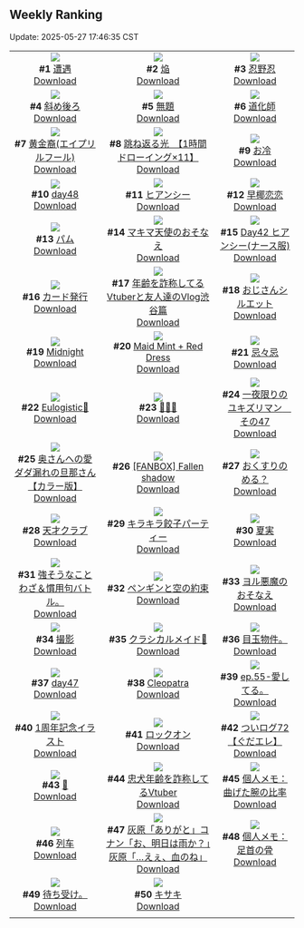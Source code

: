 ## Weekly Ranking
Update: 2025-05-27 17:46:35 CST

|      |      |      |
| :----: | :----: | :----: |
| ![](https://i.pixiv.re/c/240x480/img-master/img/2025/05/22/00/00/04/130665442_p0_master1200.jpg)<br>**#1** [遭遇](https://www.pixiv.net/artworks/130665442)<br>[Download](https://i.pixiv.re/img-original/img/2025/05/22/00/00/04/130665442_p0.png) | ![](https://i.pixiv.re/c/240x480/img-master/img/2025/05/21/06/13/05/130639550_p0_master1200.jpg)<br>**#2** [焔](https://www.pixiv.net/artworks/130639550)<br>[Download](https://i.pixiv.re/img-original/img/2025/05/21/06/13/05/130639550_p0.png) | ![](https://i.pixiv.re/c/240x480/img-master/img/2025/05/20/00/00/11/130597598_p0_master1200.jpg)<br>**#3** [忍野忍](https://www.pixiv.net/artworks/130597598)<br>[Download](https://i.pixiv.re/img-original/img/2025/05/20/00/00/11/130597598_p0.png) |
| ![](https://i.pixiv.re/c/240x480/img-master/img/2025/05/21/00/55/57/130634181_p0_master1200.jpg)<br>**#4** [斜め後ろ](https://www.pixiv.net/artworks/130634181)<br>[Download](https://i.pixiv.re/img-original/img/2025/05/21/00/55/57/130634181_p0.jpg) | ![](https://i.pixiv.re/c/240x480/img-master/img/2025/05/20/00/23/37/130598883_p0_master1200.jpg)<br>**#5** [無題](https://www.pixiv.net/artworks/130598883)<br>[Download](https://i.pixiv.re/img-original/img/2025/05/20/00/23/37/130598883_p0.png) | ![](https://i.pixiv.re/c/240x480/img-master/img/2025/05/20/06/03/12/130605507_p0_master1200.jpg)<br>**#6** [道化師](https://www.pixiv.net/artworks/130605507)<br>[Download](https://i.pixiv.re/img-original/img/2025/05/20/06/03/12/130605507_p0.jpg) |
| ![](https://i.pixiv.re/c/240x480/img-master/img/2025/05/21/17/00/04/130650415_p0_master1200.jpg)<br>**#7** [黄金裔(エイプリルフール)](https://www.pixiv.net/artworks/130650415)<br>[Download](https://i.pixiv.re/img-original/img/2025/05/21/17/00/04/130650415_p0.png) | ![](https://i.pixiv.re/c/240x480/img-master/img/2025/05/21/00/01/11/130631991_p0_master1200.jpg)<br>**#8** [跳ね返る光　【1時間ドローイング×11】](https://www.pixiv.net/artworks/130631991)<br>[Download](https://i.pixiv.re/img-original/img/2025/05/21/00/01/11/130631991_p0.png) | ![](https://i.pixiv.re/c/240x480/img-master/img/2025/05/22/20/30/02/130690183_p0_master1200.jpg)<br>**#9** [お冷](https://www.pixiv.net/artworks/130690183)<br>[Download](https://i.pixiv.re/img-original/img/2025/05/22/20/30/02/130690183_p0.png) |
| ![](https://i.pixiv.re/c/240x480/img-master/img/2025/05/21/01/23/51/130635099_p0_master1200.jpg)<br>**#10** [day48](https://www.pixiv.net/artworks/130635099)<br>[Download](https://i.pixiv.re/img-original/img/2025/05/21/01/23/51/130635099_p0.jpg) | ![](https://i.pixiv.re/c/240x480/img-master/img/2025/05/21/19/00/01/130653677_p0_master1200.jpg)<br>**#11** [ヒアンシー](https://www.pixiv.net/artworks/130653677)<br>[Download](https://i.pixiv.re/img-original/img/2025/05/21/19/00/01/130653677_p0.jpg) | ![](https://i.pixiv.re/c/240x480/img-master/img/2025/05/21/18/52/47/130653504_p0_master1200.jpg)<br>**#12** [早椰恋恋](https://www.pixiv.net/artworks/130653504)<br>[Download](https://i.pixiv.re/img-original/img/2025/05/21/18/52/47/130653504_p0.jpg) |
| ![](https://i.pixiv.re/c/240x480/img-master/img/2025/05/20/21/31/36/130625466_p0_master1200.jpg)<br>**#13** [パム](https://www.pixiv.net/artworks/130625466)<br>[Download](https://i.pixiv.re/img-original/img/2025/05/20/21/31/36/130625466_p0.png) | ![](https://i.pixiv.re/c/240x480/img-master/img/2025/05/20/00/00/21/130597682_p0_master1200.jpg)<br>**#14** [マキマ天使のおそなえ](https://www.pixiv.net/artworks/130597682)<br>[Download](https://i.pixiv.re/img-original/img/2025/05/20/00/00/21/130597682_p0.png) | ![](https://i.pixiv.re/c/240x480/img-master/img/2025/05/21/06/06/34/130639469_p0_master1200.jpg)<br>**#15** [Day42 ヒアンシー(ナース服)](https://www.pixiv.net/artworks/130639469)<br>[Download](https://i.pixiv.re/img-original/img/2025/05/21/06/06/34/130639469_p0.jpg) |
| ![](https://i.pixiv.re/c/240x480/img-master/img/2025/05/21/20/56/21/130657775_p0_master1200.jpg)<br>**#16** [カード発行](https://www.pixiv.net/artworks/130657775)<br>[Download](https://i.pixiv.re/img-original/img/2025/05/21/20/56/21/130657775_p0.png) | ![](https://i.pixiv.re/c/240x480/img-master/img/2025/05/21/21/17/09/130658821_p0_master1200.jpg)<br>**#17** [年齢を詐称してるVtuberと友人達のVlog渋谷篇](https://www.pixiv.net/artworks/130658821)<br>[Download](https://i.pixiv.re/img-original/img/2025/05/21/21/17/09/130658821_p0.png) | ![](https://i.pixiv.re/c/240x480/img-master/img/2025/05/22/16/01/36/130682820_p0_master1200.jpg)<br>**#18** [おじさんシルエット](https://www.pixiv.net/artworks/130682820)<br>[Download](https://i.pixiv.re/img-original/img/2025/05/22/16/01/36/130682820_p0.jpg) |
| ![](https://i.pixiv.re/c/240x480/img-master/img/2025/05/21/01/10/43/130634712_p0_master1200.jpg)<br>**#19** [Midnight](https://www.pixiv.net/artworks/130634712)<br>[Download](https://i.pixiv.re/img-original/img/2025/05/21/01/10/43/130634712_p0.png) | ![](https://i.pixiv.re/c/240x480/img-master/img/2025/05/21/00/00/23/130631817_p0_master1200.jpg)<br>**#20** [Maid Mint + Red Dress](https://www.pixiv.net/artworks/130631817)<br>[Download](https://i.pixiv.re/img-original/img/2025/05/21/00/00/23/130631817_p0.jpg) | ![](https://i.pixiv.re/c/240x480/img-master/img/2025/05/20/00/00/10/130597594_p0_master1200.jpg)<br>**#21** [忌々忌](https://www.pixiv.net/artworks/130597594)<br>[Download](https://i.pixiv.re/img-original/img/2025/05/20/00/00/10/130597594_p0.png) |
| ![](https://i.pixiv.re/c/240x480/img-master/img/2025/05/21/19/30/01/130654681_p0_master1200.jpg)<br>**#22** [Eulogistic🦋](https://www.pixiv.net/artworks/130654681)<br>[Download](https://i.pixiv.re/img-original/img/2025/05/21/19/30/01/130654681_p0.png) | ![](https://i.pixiv.re/c/240x480/img-master/img/2025/05/21/20/30/35/130656923_p0_master1200.jpg)<br>**#23** [🌈🦄✨](https://www.pixiv.net/artworks/130656923)<br>[Download](https://i.pixiv.re/img-original/img/2025/05/21/20/30/35/130656923_p0.png) | ![](https://i.pixiv.re/c/240x480/img-master/img/2025/05/21/17/49/41/130651578_p0_master1200.jpg)<br>**#24** [一夜限りのユキズリマン　その47](https://www.pixiv.net/artworks/130651578)<br>[Download](https://i.pixiv.re/img-original/img/2025/05/21/17/49/41/130651578_p0.png) |
| ![](https://i.pixiv.re/c/240x480/img-master/img/2025/05/21/00/01/20/130632016_p0_master1200.jpg)<br>**#25** [奥さんへの愛ダダ漏れの旦那さん【カラー版】](https://www.pixiv.net/artworks/130632016)<br>[Download](https://i.pixiv.re/img-original/img/2025/05/21/00/01/20/130632016_p0.jpg) | ![](https://i.pixiv.re/c/240x480/img-master/img/2025/05/21/01/56/43/130634470_p0_master1200.jpg)<br>**#26** [[FANBOX] Fallen shadow](https://www.pixiv.net/artworks/130634470)<br>[Download](https://i.pixiv.re/img-original/img/2025/05/21/01/56/43/130634470_p0.png) | ![](https://i.pixiv.re/c/240x480/img-master/img/2025/05/21/00/49/03/130633967_p0_master1200.jpg)<br>**#27** [おくすりのめる？](https://www.pixiv.net/artworks/130633967)<br>[Download](https://i.pixiv.re/img-original/img/2025/05/21/00/49/03/130633967_p0.jpg) |
| ![](https://i.pixiv.re/c/240x480/img-master/img/2025/05/21/00/28/41/130633208_p0_master1200.jpg)<br>**#28** [天才クラブ](https://www.pixiv.net/artworks/130633208)<br>[Download](https://i.pixiv.re/img-original/img/2025/05/21/00/28/41/130633208_p0.jpg) | ![](https://i.pixiv.re/c/240x480/img-master/img/2025/05/21/14/50/06/130647986_p0_master1200.jpg)<br>**#29** [キラキラ餃子パーティー](https://www.pixiv.net/artworks/130647986)<br>[Download](https://i.pixiv.re/img-original/img/2025/05/21/14/50/06/130647986_p0.png) | ![](https://i.pixiv.re/c/240x480/img-master/img/2025/05/22/00/00/14/130665537_p0_master1200.jpg)<br>**#30** [夏実](https://www.pixiv.net/artworks/130665537)<br>[Download](https://i.pixiv.re/img-original/img/2025/05/22/00/00/14/130665537_p0.jpg) |
| ![](https://i.pixiv.re/c/240x480/img-master/img/2025/05/21/07/44/24/130640908_p0_master1200.jpg)<br>**#31** [強そうなことわざ＆慣用句バトル。](https://www.pixiv.net/artworks/130640908)<br>[Download](https://i.pixiv.re/img-original/img/2025/05/21/07/44/24/130640908_p0.jpg) | ![](https://i.pixiv.re/c/240x480/img-master/img/2025/05/21/19/41/32/130655083_p0_master1200.jpg)<br>**#32** [ペンギンと空の約束](https://www.pixiv.net/artworks/130655083)<br>[Download](https://i.pixiv.re/img-original/img/2025/05/21/19/41/32/130655083_p0.jpg) | ![](https://i.pixiv.re/c/240x480/img-master/img/2025/05/21/00/00/14/130631757_p0_master1200.jpg)<br>**#33** [ヨル悪魔のおそなえ](https://www.pixiv.net/artworks/130631757)<br>[Download](https://i.pixiv.re/img-original/img/2025/05/21/00/00/14/130631757_p0.png) |
| ![](https://i.pixiv.re/c/240x480/img-master/img/2025/05/20/21/28/36/130625308_p0_master1200.jpg)<br>**#34** [撮影](https://www.pixiv.net/artworks/130625308)<br>[Download](https://i.pixiv.re/img-original/img/2025/05/20/21/28/36/130625308_p0.png) | ![](https://i.pixiv.re/c/240x480/img-master/img/2025/05/21/21/33/37/130659521_p0_master1200.jpg)<br>**#35** [クラシカルメイド🎼](https://www.pixiv.net/artworks/130659521)<br>[Download](https://i.pixiv.re/img-original/img/2025/05/21/21/33/37/130659521_p0.png) | ![](https://i.pixiv.re/c/240x480/img-master/img/2025/05/21/19/08/50/130653625_p0_master1200.jpg)<br>**#36** [目玉物件。](https://www.pixiv.net/artworks/130653625)<br>[Download](https://i.pixiv.re/img-original/img/2025/05/21/19/08/50/130653625_p0.jpg) |
| ![](https://i.pixiv.re/c/240x480/img-master/img/2025/05/21/00/31/38/130633363_p0_master1200.jpg)<br>**#37** [day47](https://www.pixiv.net/artworks/130633363)<br>[Download](https://i.pixiv.re/img-original/img/2025/05/21/00/31/38/130633363_p0.jpg) | ![](https://i.pixiv.re/c/240x480/img-master/img/2025/05/21/00/00/48/130631933_p0_master1200.jpg)<br>**#38** [Cleopatra](https://www.pixiv.net/artworks/130631933)<br>[Download](https://i.pixiv.re/img-original/img/2025/05/21/00/00/48/130631933_p0.jpg) | ![](https://i.pixiv.re/c/240x480/img-master/img/2025/05/21/19/55/13/130655484_p0_master1200.jpg)<br>**#39** [ep.55-愛してる。](https://www.pixiv.net/artworks/130655484)<br>[Download](https://i.pixiv.re/img-original/img/2025/05/21/19/55/13/130655484_p0.jpg) |
| ![](https://i.pixiv.re/c/240x480/img-master/img/2025/05/21/00/30/03/130633264_p0_master1200.jpg)<br>**#40** [1周年記念イラスト](https://www.pixiv.net/artworks/130633264)<br>[Download](https://i.pixiv.re/img-original/img/2025/05/21/00/30/03/130633264_p0.png) | ![](https://i.pixiv.re/c/240x480/img-master/img/2025/05/21/00/00/14/130631766_p0_master1200.jpg)<br>**#41** [ロックオン](https://www.pixiv.net/artworks/130631766)<br>[Download](https://i.pixiv.re/img-original/img/2025/05/21/00/00/14/130631766_p0.jpg) | ![](https://i.pixiv.re/c/240x480/img-master/img/2025/05/20/17/03/21/130616760_p0_master1200.jpg)<br>**#42** [ついログ72【ぐだエレ】](https://www.pixiv.net/artworks/130616760)<br>[Download](https://i.pixiv.re/img-original/img/2025/05/20/17/03/21/130616760_p0.jpg) |
| ![](https://i.pixiv.re/c/240x480/img-master/img/2025/05/20/00/10/49/130598383_p0_master1200.jpg)<br>**#43** [🌟](https://www.pixiv.net/artworks/130598383)<br>[Download](https://i.pixiv.re/img-original/img/2025/05/20/00/10/49/130598383_p0.jpg) | ![](https://i.pixiv.re/c/240x480/img-master/img/2025/05/20/21/08/21/130624556_p0_master1200.jpg)<br>**#44** [忠犬年齢を詐称してるVtuber](https://www.pixiv.net/artworks/130624556)<br>[Download](https://i.pixiv.re/img-original/img/2025/05/20/21/08/21/130624556_p0.png) | ![](https://i.pixiv.re/c/240x480/img-master/img/2025/05/20/06/00/07/130605416_p0_master1200.jpg)<br>**#45** [個人メモ：曲げた腕の比率](https://www.pixiv.net/artworks/130605416)<br>[Download](https://i.pixiv.re/img-original/img/2025/05/20/06/00/07/130605416_p0.jpg) |
| ![](https://i.pixiv.re/c/240x480/img-master/img/2025/05/21/02/02/15/130636057_p0_master1200.jpg)<br>**#46** [列车](https://www.pixiv.net/artworks/130636057)<br>[Download](https://i.pixiv.re/img-original/img/2025/05/21/02/02/15/130636057_p0.png) | ![](https://i.pixiv.re/c/240x480/img-master/img/2025/05/21/14/37/24/130647797_p0_master1200.jpg)<br>**#47** [灰原「ありがと」コナン「お、明日は雨か？」灰原「…えぇ、血のね」](https://www.pixiv.net/artworks/130647797)<br>[Download](https://i.pixiv.re/img-original/img/2025/05/21/14/37/24/130647797_p0.jpg) | ![](https://i.pixiv.re/c/240x480/img-master/img/2025/05/22/06/00/05/130673066_p0_master1200.jpg)<br>**#48** [個人メモ：足首の骨](https://www.pixiv.net/artworks/130673066)<br>[Download](https://i.pixiv.re/img-original/img/2025/05/22/06/00/05/130673066_p0.jpg) |
| ![](https://i.pixiv.re/c/240x480/img-master/img/2025/05/20/03/08/21/130603144_p0_master1200.jpg)<br>**#49** [待ち受け。](https://www.pixiv.net/artworks/130603144)<br>[Download](https://i.pixiv.re/img-original/img/2025/05/20/03/08/21/130603144_p0.jpg) | ![](https://i.pixiv.re/c/240x480/img-master/img/2025/05/21/19/36/42/130654953_p0_master1200.jpg)<br>**#50** [キサキ](https://www.pixiv.net/artworks/130654953)<br>[Download](https://i.pixiv.re/img-original/img/2025/05/21/19/36/42/130654953_p0.jpg) |
|      |

